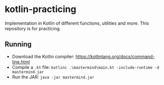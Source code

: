 # kotlin-practicing
Implementation in Kotlin of different functions, utilities and more. This repository is for practicing.

## Running
- Download the Kotlin compiler: https://kotlinlang.org/docs/command-line.html
- Compile a `.kt` file: `kotlinc .\mastermind\main.kt -include-runtime -d mastermind.jar`
- Run the JAR: `java -jar mastermind.jar`